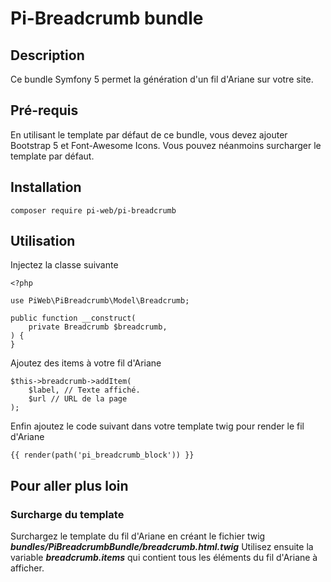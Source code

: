 # Pi-Breadcrumb bundle
## Description
Ce bundle Symfony 5 permet la génération d'un fil d'Ariane sur votre site.

## Pré-requis
En utilisant le template par défaut de ce bundle, vous devez ajouter Bootstrap 5 et Font-Awesome Icons. Vous pouvez néanmoins surcharger le template par défaut.

## Installation
```
composer require pi-web/pi-breadcrumb
```

## Utilisation
Injectez la classe suivante
```
<?php

use PiWeb\PiBreadcrumb\Model\Breadcrumb;

public function __construct(
    private Breadcrumb $breadcrumb,
) {
}
```
Ajoutez des items à votre fil d'Ariane
```
$this->breadcrumb->addItem(
    $label, // Texte affiché.
    $url // URL de la page
);
```
Enfin ajoutez le code suivant dans votre template twig pour render le fil d'Ariane
```
{{ render(path('pi_breadcrumb_block')) }}
```

## Pour aller plus loin
### Surcharge du template
Surchargez le template du fil d'Ariane en créant le fichier twig ***bundles/PiBreadcrumbBundle/breadcrumb.html.twig***
Utilisez ensuite la variable ***breadcrumb.items*** qui contient tous les éléments du fil d'Ariane à afficher.